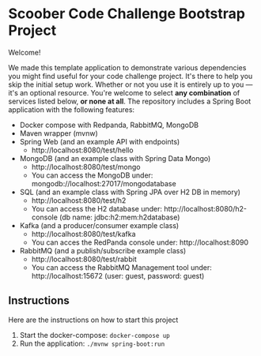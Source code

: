 # Scoober Code Challenge Bootstrap Project

Welcome!

We made this template application to demonstrate various dependencies you might find useful for your code challenge project. 
It's there to help you skip the initial setup work. Whether or not you use it is entirely up to you — it's an optional 
resource. You're welcome to select **any combination** of services listed below, **or none at all**. The repository 
includes a Spring Boot application with the following features:

- Docker compose with Redpanda, RabbitMQ, MongoDB
- Maven wrapper (mvnw)
- Spring Web (and an example API with endpoints)
  - http://localhost:8080/test/hello
- MongoDB (and an example class with Spring Data Mongo)
  - http://localhost:8080/test/mongo
  - You can access the MongoDB under: mongodb://localhost:27017/mongodatabase
- SQL (and an example class with Spring JPA over H2 DB in memory)
  - http://localhost:8080/test/h2
  - You can access the H2 database under: http://localhost:8080/h2-console (db name: jdbc:h2:mem:h2database)
- Kafka (and a producer/consumer example class)
  - http://localhost:8080/test/kafka
  - You can acces the RedPanda console under: http://localhost:8090
- RabbitMQ (and a publish/subscribe example class)
  - http://localhost:8080/test/rabbit
  - You can access the RabbitMQ Management tool under: http://localhost:15672 (user: guest, password: guest)


## Instructions

Here are the instructions on how to start this project

1. Start the docker-compose: `docker-compose up`
2. Run the application: `./mvnw spring-boot:run`
